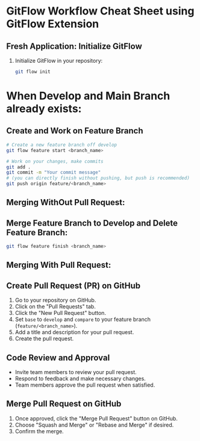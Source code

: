 # GitFlow Workflow Cheat Sheet using GitFlow Extension

## Fresh Application: Initialize GitFlow

1. Initialize GitFlow in your repository:
   ```bash
   git flow init
   ```

# When Develop and Main Branch already exists:

## Create and Work on Feature Branch

```bash
# Create a new feature branch off develop
git flow feature start <branch_name>

# Work on your changes, make commits
git add .
git commit -m "Your commit message"
# (you can directly finish without pushing, but push is recommended)
git push origin feature/<branch_name>
```

## Merging WithOut Pull Request:

## Merge Feature Branch to Develop and Delete Feature Branch:

```bash
git flow feature finish <branch_name>
```

## Merging With Pull Request:

## Create Pull Request (PR) on GitHub

1. Go to your repository on GitHub.
2. Click on the "Pull Requests" tab.
3. Click the "New Pull Request" button.
4. Set `base` to `develop` and `compare` to your feature branch (`feature/<branch_name>`).
5. Add a title and description for your pull request.
6. Create the pull request.

## Code Review and Approval

- Invite team members to review your pull request.
- Respond to feedback and make necessary changes.
- Team members approve the pull request when satisfied.

## Merge Pull Request on GitHub

1. Once approved, click the "Merge Pull Request" button on GitHub.
2. Choose "Squash and Merge" or "Rebase and Merge" if desired.
3. Confirm the merge.

